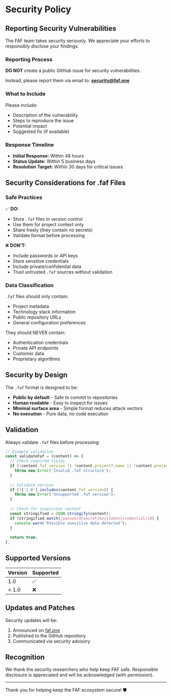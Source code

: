 # Security Policy

## Reporting Security Vulnerabilities

The FAF team takes security seriously. We appreciate your efforts to responsibly disclose your findings.

### Reporting Process

**DO NOT** create a public GitHub issue for security vulnerabilities.

Instead, please report them via email to:
**security@faf.one** 

### What to Include

Please include:
- Description of the vulnerability
- Steps to reproduce the issue
- Potential impact
- Suggested fix (if available)

### Response Timeline

- **Initial Response:** Within 48 hours
- **Status Update:** Within 5 business days
- **Resolution Target:** Within 30 days for critical issues

## Security Considerations for .faf Files

### Safe Practices

✅ **DO:**
- Store `.faf` files in version control
- Use them for project context only
- Share freely (they contain no secrets)
- Validate format before processing

❌ **DON'T:**
- Include passwords or API keys
- Store sensitive credentials
- Include private/confidential data
- Trust untrusted `.faf` sources without validation

### Data Classification

`.faf` files should only contain:
- Project metadata
- Technology stack information  
- Public repository URLs
- General configuration preferences

They should NEVER contain:
- Authentication credentials
- Private API endpoints
- Customer data
- Proprietary algorithms

## Security by Design

The `.faf` format is designed to be:
- **Public by default** - Safe to commit to repositories
- **Human readable** - Easy to inspect for issues
- **Minimal surface area** - Simple format reduces attack vectors
- **No execution** - Pure data, no code execution

## Validation

Always validate `.faf` files before processing:

```javascript
// Example validation
const validateFaf = (content) => {
  // Check required fields
  if (!content.faf_version || !content.project?.name || !content.project?.type) {
    throw new Error('Invalid .faf structure');
  }
  
  // Validate version
  if (!['1.0'].includes(content.faf_version)) {
    throw new Error('Unsupported .faf version');
  }
  
  // Check for suspicious content
  const stringified = JSON.stringify(content);
  if (stringified.match(/password|secret|key|token|credential/i)) {
    console.warn('Possible sensitive data detected');
  }
  
  return true;
};
```

## Supported Versions

| Version | Supported          |
| ------- | ------------------ |
| 1.0     | :white_check_mark: |
| < 1.0   | :x:                |

## Updates and Patches

Security updates will be:
1. Announced on [faf.one](https://faf.one)
2. Published to the GitHub repository
3. Communicated via security advisory

## Recognition

We thank the security researchers who help keep FAF safe. Responsible disclosure is appreciated and will be acknowledged (with permission).

---

Thank you for helping keep the FAF ecosystem secure! 🛡️